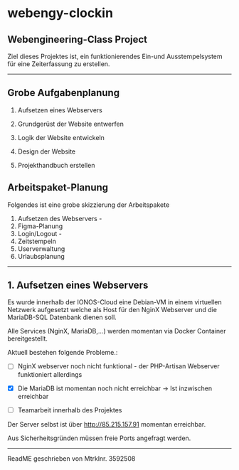# webengy-clockin
## Webengineering-Class Project

Ziel dieses Projektes ist, ein funktionierendes Ein-und Ausstempelsystem für eine Zeiterfassung zu erstellen.

---

## Grobe Aufgabenplanung

1. Aufsetzen eines Webservers
  
2. Grundgerüst der Website entwerfen
  
3. Logik der Website entwickeln
  
4. Design der Website
  
5. Projekthandbuch erstellen
  
## Arbeitspaket-Planung
Folgendes ist eine grobe skizzierung der Arbeitspakete
1. Aufsetzen des Webservers -
2. Figma-Planung
3. Login/Logout -
4. Zeitstempeln
5. Userverwaltung
6. Urlaubsplanung
   
---

## 1. Aufsetzen eines Webservers

Es wurde innerhalb der IONOS-Cloud eine Debian-VM in einem virtuellen Netzwerk aufgesetzt welche als Host für den NginX Webserver und die MariaDB-SQL Datenbank dienen soll.

Alle Services (NginX, MariaDB,...) werden momentan via Docker Container bereitgestellt.

Aktuell bestehen folgende Probleme.:

- [ ] NginX webserver noch nicht funktional - der PHP-Artisan Webserver funktioniert allerdings
- [X] Die MariaDB ist momentan noch nicht erreichbar -> Ist inzwischen erreichbar
- [ ] Teamarbeit innerhalb des Projektes
  

Der Server selbst ist über http://85.215.157.91 momentan erreichbar.

Aus Sicherheitsgründen müssen freie Ports angefragt werden.

---
ReadME geschrieben von Mtrklnr. 3592508
